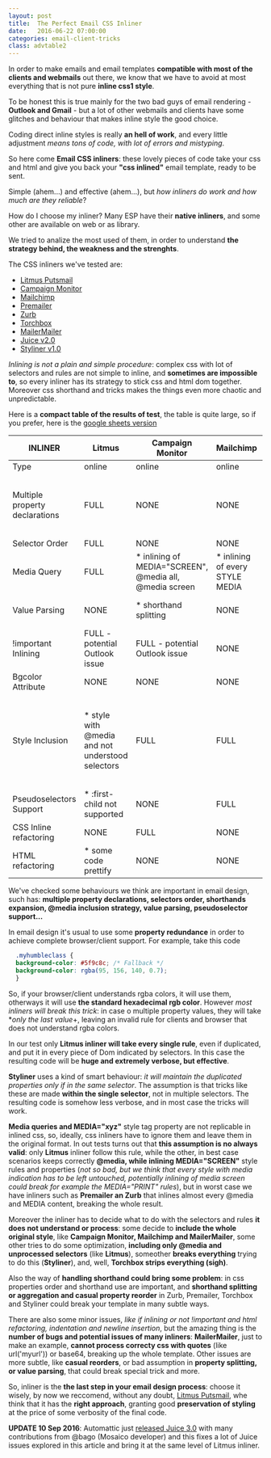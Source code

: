```yaml
---
layout: post
title:  The Perfect Email CSS Inliner
date:   2016-06-22 07:00:00
categories: email-client-tricks
class: advtable2
---
```


In order to make emails and email templates **compatible with most of the clients and webmails** out there, we know that we have to avoid at most everything that is not pure **inline css1 style**.

To be honest this is true mainly for the two bad guys of email rendering - **Outlook and Gmail** - but a lot of other webmails and clients have some glitches and behaviour that makes inline style the good choice.

Coding direct inline styles is really **an hell of work**, and every little adjustment *means tons of code, with lot of errors and mistyping*.

So here come **Email CSS inliners**: these lovely pieces of code take your css and html and give you back your **"css inlined"** email template, ready to be sent.

Simple (ahem...) and effective (ahem...), but *how inliners do work and how much are they reliable*?

How do I choose my inliner? Many ESP have their **native inliners**, and some other are available on web or as library.

We tried to analize the most used of them, in order to understand **the strategy behind, the weakness and the strenghts**.
<!--more-->

The CSS inliners we've tested are:

- [Litmus Putsmail](https://putsmail.com/inliner) 
- [Campaign Monitor](https://inliner.cm/)
- [Mailchimp](http://templates.mailchimp.com/resources/inline-css/)
- [Premailer](http://premailer.dialect.ca/)
- [Zurb](http://foundation.zurb.com/emails/inliner.html)
- [Torchbox](https://inlinestyler.torchbox.com/)
- [MailerMailer](http://www.mailermailer.com/labs/tools/magic-css-inliner-tool.rwp)
- [Juice v2.0](http://automattic.github.io/juice/)
- [Styliner v1.0](https://github.com/SLaks/Styliner)

*Inlining is not a plain and simple procedure*: complex css with lot of selectors and rules are not simple to inline, and **sometimes are impossible to**, so every inliner has its strategy to stick css and html dom together.
Moreover css shorthand and tricks makes the things even more chaotic and unpredictable.

Here is a **compact table of the results of test**, the table is quite large, so if you prefer, here is the [google sheets version](https://docs.google.com/spreadsheets/d/1B4wR8g5JrmD6lNdoQEtw9Z2DzGkrjxRV536ag21nunE/edit?usp=sharing)

| INLINER                        | Litmus                                           | Campaign Monitor                                        | Mailchimp                                                                                                                             | Premailer                                                               | Zurb                                                                                                                                              | Torchbox                                                                                                                               | MailerMailer                                                                                                                                                                                                                                                     | Juice                                      | Styliner                                                                                                                                                                                             |
|--------------------------------|--------------------------------------------------|---------------------------------------------------------|---------------------------------------------------------------------------------------------------------------------------------------|-------------------------------------------------------------------------|---------------------------------------------------------------------------------------------------------------------------------------------------|----------------------------------------------------------------------------------------------------------------------------------------|------------------------------------------------------------------------------------------------------------------------------------------------------------------------------------------------------------------------------------------------------------------|--------------------------------------------|------------------------------------------------------------------------------------------------------------------------------------------------------------------------------------------------------|
| Type                           | online                                           | online                                                  | online                                                                                                                                | online                                                                  | online                                                                                                                                            | online                                                                                                                                 | online                                                                                                                                                                                                                                                           | library/online                             | library                                                                                                                                                                                              |
| Multiple property declarations | FULL                                             | NONE                                                    | NONE                                                                                                                                  | NONE                                                                    | NONE                                                                                                                                              | NONE                                                                                                                                   | NONE                                                                                                                                                                                                                                                             | NONE                                       | * multiple property occurrences kept only if in the same selector                                                                                                                                    |
| Selector Order                 | FULL                                             | NONE                                                    | NONE                                                                                                                                  | NONE                                                                    | NONE                                                                                                                                              | NONE                                                                                                                                   | NONE                                                                                                                                                                                                                                                             | NONE                                       | FULL                                                                                                                                                                                                 |
| Media Query                    | FULL                                             | * inlining of MEDIA="SCREEN", @media all, @media screen | * inlining of every STYLE MEDIA                                                                                                       | NONE                                                                    | NONE                                                                                                                                              | * inlining of every STYLE MEDIA                                                                                                        | * inlining of MEDIA="SCREEN"                                                                                                                                                                                                                                     | * inlining of every STYLE MEDIA            | * inlining of every STYLE MEDIA                                                                                                                                                                      |
| Value Parsing                  | NONE                                             | * shorthand splitting                                   | NONE                                                                                                                                  | * shorthand validation                                                  | * shorthand validation                                                                                                                            | * shorthand validation                                                                                                                 | NONE                                                                                                                                                                                                                                                             | NONE                                       | FULL                                                                                                                                                                                                 |
| !important Inlining            | FULL - potential Outlook issue                   | FULL - potential Outlook issue                          | NONE                                                                                                                                  | NONE                                                                    | NONE                                                                                                                                              | FULL - potential Outlook issue                                                                                                         | NONE                                                                                                                                                                                                                                                             | NONE                                       | FULL - potential Outlook issue                                                                                                                                                                       |
| Bgcolor Attribute              | NONE                                             | NONE                                                    | NONE                                                                                                                                  | FULL                                                                    | FULL                                                                                                                                              | NONE                                                                                                                                   | NONE                                                                                                                                                                                                                                                             | FULL                                       | NONE                                                                                                                                                                                                 |
| Style Inclusion              | * style with @media and not understood selectors | FULL                                                    | FULL                                                                                                                                  | * style with hover and @font-face. Breaks @keyframes and loose @charset | * style with media using min-width, hover and @font-face. Breaks @keyframes and loose @charset                                                    | NONE                                                                                                                                   | FULL                                                                                                                                                                                                                                                             | * style with @media and font-face          | * style with @media (buggy)                                                                                                                                                                          |
| Pseudoselectors Support        | * :first-child not supported                     | NONE                                                    | FULL                                                                                                                                  | FULL                                                                    | FULL                                                                                                                                              | FULL                                                                                                                                   | * :not() and :empty() not supported                                                                                                                                                                                                                              | FULL                                       | FULL                                                                                                                                                                                                 |
| CSS Inline refactoring         | NONE                                             | FULL                                                    | NONE                                                                                                                                  | FULL                                                                    | FULL                                                                                                                                              | NONE                                                                                                                                   | FULL                                                                                                                                                                                                                                                             | NONE                                       | * strips comments                                                                                                                                                                                    |
| HTML refactoring               | * some code prettify                             | NONE                                                    | NONE                                                                                                                                  | * add or remove some /n                                                 | * add or remove some /n                                                                                                                           | NONE                                                                                                                                   | * some code prettify                                                                                                                                                                                                                                             | NONE                                       | NONE                                                                                                                                                                                                 |


We've checked some behaviours we think are important in email design, such has: **multiple property declarations, selectors order, shorthands expansion, @media inclusion strategy, value parsing, pseudoselector support...**

In email design it's usual to use some **property redundance** in order to achieve complete browser/client support. For example, take this code

```css
  .myhumbleclass {
  background-color: #5f9c8c; /* Fallback */
  background-color: rgba(95, 156, 140, 0.7);
  }
```

So, if your browser/client understands rgba colors, it will use them, otherways it will use **the standard hexadecimal rgb color**.
However *most inliners will break this trick*: in case o multiple property values, they will take **only the last value*+, leaving an invalid rule for clients and browser that does not understand rgba colors.

In our test only **Litmus inliner will take every single rule**, even if duplicated, and put it in every piece of Dom indicated by selectors. 
In this case the resulting code will be **huge and extremely verbose, but effective**.

**Styliner** uses a kind of smart behaviour: *it will maintain the duplicated properties only if in the same selector*.
The assumption is that tricks like these are made **within the single selector**, not in multiple selectors. 
The resulting code is somehow less verbose, and in most case the tricks will work.

**Media queries and MEDIA="xyz"** style tag property are not replicable in inlined css, so, ideally, css inliners have to ignore them and leave them in the original format. 
In out tests turns out that **this assumption is no always valid**: only **Litmus** inliner follow this rule, while the other, in best case scenarios keeps correctly **@media, while inlining MEDIA="SCREEN"** style rules and properties (*not so bad, but we think that every style with media indication has to be left untouched, potentially inlining of media screen could break for example the MEDIA="PRINT" rules*), but in worst case we have inliners such as **Premailer an Zurb** that inlines almost every @media and MEDIA content, breaking the whole result.

Moreover the inliner has to decide what to do with the selectors and rules **it does not understand or process**: some decide to **include the whole original style**, like **Campaign Monitor, Mailchimp and MailerMailer**, some other tries to do some optimization, **including only @media and unprocessed selectors** (like **Litmus**), someother **breaks everything** trying to do this (**Styliner**), and, well, **Torchbox strips everything (sigh)**.

Also the way of **handling shorthand could bring some problem**: in css properties order and shorthand use are important, and  **shorthand splitting or aggregation and casual property reorder** in Zurb, Premailer, Torchbox and Styliner could break your template in many subtle ways.

There are also some minor issues, *like if inlining or not !important and html refactoring, indentation and newline insertion*, but the amazing thing is the **number of bugs and potential issues of many inliners**: **MailerMailer**, just to make an example, **cannot process correcty css with quotes** (like url('myurl')) or base64, breaking up the whole template.
Other issues are more subtle, like **casual reorders**, or bad assumption in **property splitting, or value parsing**, that could break special trick and more.

So, inliner is the **the last step in your email design process**: choose it wisely, by now we reccomend, without any doubt, [Litmus Putsmail](https://putsmail.com/inliner), whe think that it has the **right approach**, granting good **preservation of styling** at the price of some verbosity of the final code.

**UPDATE 10 Sep 2016**: Automattic just [released Juice 3.0](https://github.com/Automattic/juice/releases/tag/v3.0.0) with many contributions from @bago (Mosaico developer) and this fixes a lot of Juice issues explored in this article and bring it at the same level of Litmus inliner.
